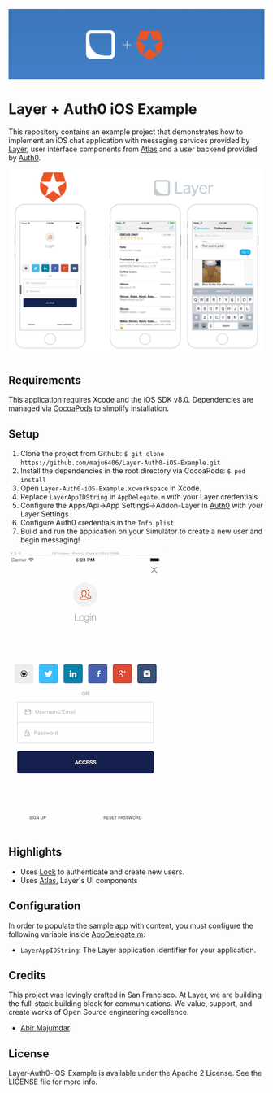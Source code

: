 ![Atlas+Auth0 Header](Assets/Atlas-Layer-Auth0-github-header.png)

# Layer + Auth0 iOS Example

This repository contains an example project that demonstrates how to implement an iOS chat application with messaging services provided by [Layer](https://layer.com), user interface components from [Atlas](https://github.com/layerhq/Atlas-iOS) and a user backend provided by [Auth0](http://auth0.com).

![Atlas+Auth0 Image](Assets/Atlas-Layer-Auth0-github.png)

## Requirements

This application requires Xcode and the iOS SDK v8.0. Dependencies are managed via [CocoaPods](http://cocoapods.org/) to simplify installation.

## Setup

1. Clone the project from Github: `$ git clone https://github.com/maju6406/Layer-Auth0-iOS-Example.git`
2. Install the dependencies in the root directory via CocoaPods: `$ pod install`
3. Open `Layer-Auth0-iOS-Example.xcworkspace` in Xcode.
4. Replace `LayerAppIDString` in `AppDelegate.m` with your Layer credentials.
5. Configure the Apps/Api->App Settings->Addon-Layer in [Auth0](https://manage.auth0.com) with your Layer Settings
6. Configure Auth0 credentials in the `Info.plist`
7. Build and run the application on your Simulator to create a new user and begin messaging!

![Atlas+Auth0 Gif](Assets/Atlas-Layer-Auth0-messenger-github.gif)

## Highlights

* Uses [Lock](https://github.com/auth0/Lock.iOS-OSX) to authenticate and create new users.
* Uses [Atlas](https://atlas.layer.com), Layer's UI components

## Configuration

In order to populate the sample app with content, you must configure the following variable inside [AppDelegate.m](Code/AppDelegate.m):

* `LayerAppIDString`: The Layer application identifier for your application.

## Credits

This project was lovingly crafted in San Francisco. At Layer, we are building the full-stack building block for communications. We value, support, and create works of Open Source engineering excellence.

* [Abir Majumdar](http://github.com/maju6406)

## License

Layer-Auth0-iOS-Example is available under the Apache 2 License. See the LICENSE file for more info.
